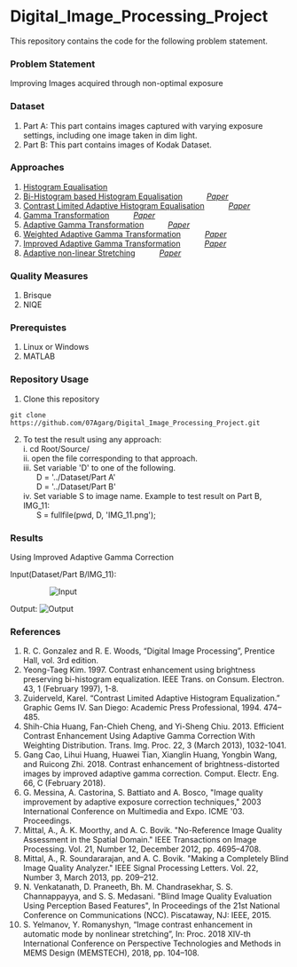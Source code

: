 # Digital_Image_Processing_Project
This repository contains the code for the following problem statement. 

### Problem Statement
Improving Images acquired through non-optimal exposure

### Dataset
1. Part A: This part contains images captured with varying exposure settings, including one image taken in dim light.
2. Part B: This part contains images of Kodak Dataset.

### Approaches
1. [Histogram Equalisation](https://github.com/07Agarg/Digital_Image_Processing_Project/blob/master/Source/histogram_equalization.m) 
2. [Bi-Histogram based Histogram Equalisation](https://github.com/07Agarg/Digital_Image_Processing_Project/blob/master/Source/BBHE.m) &nbsp; &nbsp; &nbsp; &nbsp; &nbsp; [*Paper*](https://pdfs.semanticscholar.org/fa46/ab775794339f15e8b84b8b4fe10fa3079ec7.pdf)
3. [Contrast Limited Adaptive Histogram Equalisation](https://github.com/07Agarg/Digital_Image_Processing_Project/blob/master/Source/adaptive_histogram_equalisation.m) &nbsp; &nbsp; &nbsp; &nbsp; &nbsp; [*Paper*](https://ieeexplore.ieee.org/document/580378)
4. [Gamma Transformation](https://github.com/07Agarg/Digital_Image_Processing_Project/blob/master/Source/gamma_transformation.m) &nbsp; &nbsp; &nbsp; &nbsp; &nbsp; [*Paper*](https://arxiv.org/ftp/arxiv/papers/1709/1709.04427.pdf)
5. [Adaptive Gamma Transformation](https://github.com/07Agarg/Digital_Image_Processing_Project/blob/master/Source/adaptive_gamma_transform.m) &nbsp; &nbsp; &nbsp; &nbsp; &nbsp; [*Paper*](https://arxiv.org/ftp/arxiv/papers/1709/1709.04427.pdf)
6. [Weighted Adaptive Gamma Transformation](https://github.com/07Agarg/Digital_Image_Processing_Project/blob/master/Source/weighted_adaptive_gamma_transform.m) &nbsp; &nbsp; &nbsp; &nbsp; &nbsp; [*Paper*](https://ieeexplore.ieee.org/document/6336819)
7. [Improved Adaptive Gamma Transformation](https://github.com/07Agarg/Digital_Image_Processing_Project/blob/master/Source/improved_adaptive_gamma_correction.m) &nbsp; &nbsp; &nbsp; &nbsp; &nbsp; [*Paper*](https://arxiv.org/abs/1709.04427)
8. [Adaptive non-linear Stretching](https://github.com/07Agarg/Digital_Image_Processing_Project/blob/master/Source/adaptive_nonlinear_stretching.m) &nbsp; &nbsp; &nbsp; &nbsp; &nbsp; [*Paper*](https://ieeexplore.ieee.org/document/8365712)

### Quality Measures
1. Brisque
2. NIQE

### Prerequistes
1. Linux or Windows
2. MATLAB 

### Repository Usage
1. Clone this repository
```Shell
git clone https://github.com/07Agarg/Digital_Image_Processing_Project.git
```
2. To test the result using any approach:\
  i. cd Root/Source/ \
  ii. open the file corresponding to that approach.  \
  iii. Set variable 'D' to one of the following.\
   &nbsp; &nbsp; &nbsp; D = '../Dataset/Part A' \
   &nbsp; &nbsp; &nbsp; D = '../Dataset/Part B' \
  iv. Set variable S to image name. Example to test result on Part B, IMG_11:\
    &nbsp; &nbsp; &nbsp; S = fullfile(pwd, D, 'IMG_11.png'); 


### Results
Using Improved Adaptive Gamma Correction 


Input(Dataset/Part B/IMG_11):

&nbsp; &nbsp; &nbsp; &nbsp; &nbsp; &nbsp; &nbsp; &nbsp; &nbsp; ![Input](https://github.com/07Agarg/Digital_Image_Processing_Project/blob/master/Dataset/Part%20B/IMG_11.png)


Output:
![Output](https://github.com/07Agarg/Digital_Image_Processing_Project/blob/master/Result/IMG_11_IAGC.png)



### References
1. R. C. Gonzalez and R. E. Woods, “Digital Image Processing”, Prentice Hall, vol. 3rd edition.
2. Yeong-Taeg Kim. 1997. Contrast enhancement using brightness preserving bi-histogram equalization. IEEE Trans. on Consum. Electron. 43, 1 (February 1997), 1-8.
3. Zuiderveld, Karel. “Contrast Limited Adaptive Histogram Equalization.” Graphic Gems IV. San Diego: Academic Press Professional, 1994. 474–485.
4. Shih-Chia Huang, Fan-Chieh Cheng, and Yi-Sheng Chiu. 2013. Efficient Contrast Enhancement Using Adaptive Gamma Correction With Weighting Distribution. Trans. Img. Proc. 22, 3 (March 2013), 1032-1041.
5. Gang Cao, Lihui Huang, Huawei Tian, Xianglin Huang, Yongbin Wang, and Ruicong Zhi. 2018. Contrast enhancement of brightness-distorted images by improved adaptive gamma correction. Comput. Electr. Eng. 66, C (February 2018).
6. G. Messina, A. Castorina, S. Battiato and A. Bosco, "Image quality improvement by adaptive exposure correction techniques," 2003 International Conference on Multimedia and Expo. ICME '03. Proceedings.
7. Mittal, A., A. K. Moorthy, and A. C. Bovik. "No-Reference Image Quality Assessment in the Spatial Domain." IEEE Transactions on Image Processing. Vol. 21, Number 12, December 2012, pp. 4695–4708.
8. Mittal, A., R. Soundararajan, and A. C. Bovik. "Making a Completely Blind Image Quality Analyzer." IEEE Signal Processing Letters. Vol. 22, Number 3, March 2013, pp. 209–212.
9. N. Venkatanath, D. Praneeth, Bh. M. Chandrasekhar, S. S. Channappayya, and S. S. Medasani. "Blind Image Quality Evaluation Using Perception Based Features", In Proceedings of the 21st National Conference on Communications (NCC). Piscataway, NJ: IEEE, 2015.
10. S. Yelmanov, Y. Romanyshyn, “Image contrast enhancement in automatic mode by nonlinear stretching”, In: Proc. 2018 XIV-th International Conference on Perspective Technologies and Methods in MEMS Design (MEMSTECH), 2018, pp. 104–108. 
